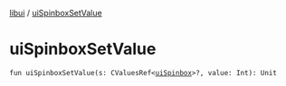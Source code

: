 [libui](index.md) / [uiSpinboxSetValue](./ui-spinbox-set-value.md)

# uiSpinboxSetValue

`fun uiSpinboxSetValue(s: CValuesRef<`[`uiSpinbox`](ui-spinbox.md)`>?, value: Int): Unit`